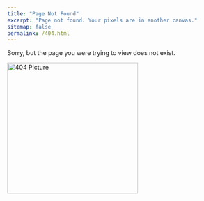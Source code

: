 ```yaml
---
title: "Page Not Found"
excerpt: "Page not found. Your pixels are in another canvas."
sitemap: false
permalink: /404.html
---
```


Sorry, but the page you were trying to view does not exist.


<img src="https://Steven-Yorn.github.io/files/404picture.gif" alt="404 Picture" width="300">
